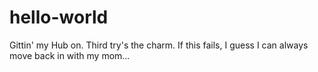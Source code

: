 # hello-world
Gittin' my Hub on.
Third try's the charm. 
If this fails, I guess I can always move back in with my mom...
